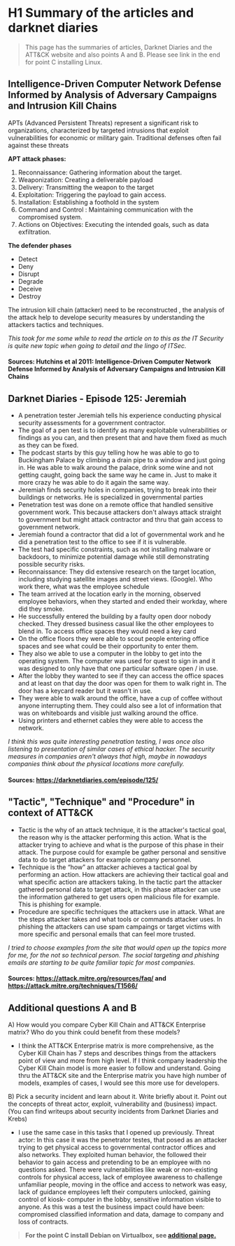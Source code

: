 # H1 Summary of the articles and darknet diaries

>This page has the summaries of articles, Darknet Diaries and the ATT&CK website and also points A and B. Please see link in the end for point C installing Linux.

## Intelligence-Driven Computer Network Defense Informed by Analysis of Adversary Campaigns and Intrusion Kill Chains

APTs (Advanced Persistent Threats) represent a significant risk to organizations, characterized by targeted intrusions that exploit vulnerabilities for economic or military gain. Traditional defenses often fail against these threats

**APT attack phases:**

1. Reconnaissance: Gathering information about the target.
2. Weaponization: Creating a deliverable payload 
3. Delivery: Transmitting the weapon to the target 
4. Exploitation: Triggering the payload to gain access.
5. Installation: Establishing a foothold in the system
6. Command and Control : Maintaining communication with the compromised system.
7. Actions on Objectives: Executing the intended goals, such as data exfiltration.

**The defender phases**
* Detect
* Deny
* Disrupt
* Degrade
* Deceive
* Destroy
  
The intrusion kill chain (attacker) need to be reconstructed , the analysis of the attack help to develope security measures by understanding the attackers tactics and techniques. 

*This took for me some while to read the article on to this as the IT Security is quite new topic when going to detail and the lingo of ITSec.*  
	
#### Sources: Hutchins et al 2011: Intelligence-Driven Computer Network Defense Informed by Analysis of Adversary Campaigns and Intrusion Kill Chains

## Darknet Diaries - Episode 125: Jeremiah
	
* A penetration tester Jeremiah tells his experience conducting physical security assessments for a government contractor.
* The goal of a pen test is to identify as many exploitable vulnerabilities or findings as you can, and then present that and have them fixed as much as they can be fixed.
* The podcast starts by this guy telling how he was able to go to Buckingham Palace by climbing a drain pipe to a window and just going in. He was able to walk around the palace, drink some wine and not getting caught, going back the same way he came in. Just to make it more crazy he was able to do it again the same way.
* Jeremiah finds security holes in companies, trying to break into their buildings or networks. He is specialized in governmental parties
* Penetration test was done on a remote office that handled sensitive government work. This because attackers don't always attack straight to government but might attack contractor and thru that gain access to government network.
* Jeremiah found a contractor that did a lot of governmental work and he did a penetration test to the office to see if it is vulnerable.
* The test had specific constraints, such as not installing malware or backdoors, to minimize potential damage while still demonstrating possible security risks.
*  Reconnaissance: They did extensive research on the target location, including studying satellite images and street views. (Google). Who work there, what was the employee schedule
*  The team arrived at the location early in the morning, observed employee behaviors, when they started and ended their workday, where did they smoke.
*  He successfully entered the building by a faulty open door nobody checked. They dressed business casual like the other employees to blend in. To access office spaces they would need a key card
*  On the office floors they were able to scout people entering office spaces and see what could be their opportunity to enter them.
*  They also we able to use a computer in the lobby to get into the operating system. The computer was used for quest to sign in and it was designed to only have that one particular software open / in use.
*  After the lobby they wanted to see if they can access the office spaces and at least on that day the door was open for them to walk right in. The door has a keycard reader but it wasn't in use.
*  They were able to walk around the office, have a cup of coffee without anyone interrupting them. They could also see a lot of information that was on whiteboards and visible just walking around the office.
*  Using printers and ethernet cables they were able to access the network. 

*I think this was quite interesting penetration testing, I was once also listening to presentation of similar cases of ethical hacker. The security measures in companies aren't always that high, maybe in nowadays companies think about the physical locations more carefully.*

#### Sources: https://darknetdiaries.com/episode/125/

## "Tactic", "Technique" and "Procedure" in context of ATT&CK

* Tactic is the why of an attack technique, it is the attacker's tactical goal, the reason why is the attacker  performing this action. What is the attacker trying to achieve and what is the purpose of this phase in their attack. The purpose could for example be gather personal and sensitive data to do target attackers for example company personnel.
* Technique  is the “how” an attacker achieves a tactical goal by performing an action. How attackers are achieving their tactical goal and what specific action are attackers taking. In the tactic part the attacker gathered personal data to target attack, in this phase attacker can use the information gathered to get users open malicious file for example. This is phishing for example.
* Procedure are specific techniques the attackers use in attack. What are the steps attacker takes and what tools or commands attacker uses. In phishing the attackers can use spam campaings or target victims with more specific and personal emails that can feel more trusted. 

*I tried to choose examples from the site that would open up the topics more for me, for the not so technical person. The social targeting and phishing emails are starting to be quite familiar topic for most companies.* 
	
#### Sources: https://attack.mitre.org/resources/faq/ and https://attack.mitre.org/techniques/T1566/

## Additional questions A and B

A) How would you compare Cyber Kill Chain and ATT&CK Enterprise matrix? Who do you think could benefit from these models?
* I think the ATT&CK Enterprise matrix is more comprehensive, as the Cyber Kill Chain has 7 steps and describes things from the attackers point of view and more from high level. If I think company leadership the Cyber Kill Chain model is more easier to follow and understand. Going thru the ATT&CK site and the Enterprise matrix you have high number of models, examples of cases, I would see this more use for developers.

B) Pick a security incident and learn about it. Write briefly about it. Point out the concepts of threat actor, exploit, vulnerability and (business) impact. (You can find writeups about security incidents from Darknet Diaries and Krebs)
* I use the same case in this tasks that I opened up previously. Threat actor: In this case it was the penetrator testes, that posed as an attacker trying to get physical access to governmental contractor offices and also networks. They exploited human behavior, the followed their behavior to gain access and pretending to be an employee with no questions asked. There were vulnerabilities like weak or non-existing controls for physical access,  lack of employee awareness to challenge unfamiliar people, moving in the office and access to network was easy, lack of guidance employees left their computers unlocked, gaining control of kiosk- computer in the lobby, sensitive information visible to anyone. As this was a test the business impact could have been: compromised classified information and data, damage to company and loss of contracts. 

> **For the point C install Debian on Virtualbox, see [additional page.](./Task%20H1%20point%20C.md "Link to next page to open how the installion went")**


